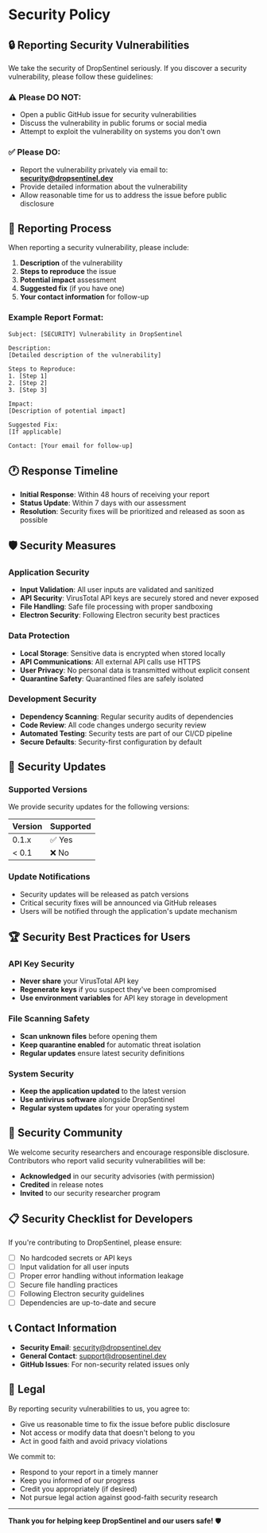# Security Policy

## 🔒 Reporting Security Vulnerabilities

We take the security of DropSentinel seriously. If you discover a security vulnerability, please follow these guidelines:

### ⚠️ Please DO NOT:
- Open a public GitHub issue for security vulnerabilities
- Discuss the vulnerability in public forums or social media
- Attempt to exploit the vulnerability on systems you don't own

### ✅ Please DO:
- Report the vulnerability privately via email to: **security@dropsentinel.dev**
- Provide detailed information about the vulnerability
- Allow reasonable time for us to address the issue before public disclosure

## 📧 Reporting Process

When reporting a security vulnerability, please include:

1. **Description** of the vulnerability
2. **Steps to reproduce** the issue
3. **Potential impact** assessment
4. **Suggested fix** (if you have one)
5. **Your contact information** for follow-up

### Example Report Format:
```
Subject: [SECURITY] Vulnerability in DropSentinel

Description:
[Detailed description of the vulnerability]

Steps to Reproduce:
1. [Step 1]
2. [Step 2]
3. [Step 3]

Impact:
[Description of potential impact]

Suggested Fix:
[If applicable]

Contact: [Your email for follow-up]
```

## 🕐 Response Timeline

- **Initial Response**: Within 48 hours of receiving your report
- **Status Update**: Within 7 days with our assessment
- **Resolution**: Security fixes will be prioritized and released as soon as possible

## 🛡️ Security Measures

### Application Security
- **Input Validation**: All user inputs are validated and sanitized
- **API Security**: VirusTotal API keys are securely stored and never exposed
- **File Handling**: Safe file processing with proper sandboxing
- **Electron Security**: Following Electron security best practices

### Data Protection
- **Local Storage**: Sensitive data is encrypted when stored locally
- **API Communications**: All external API calls use HTTPS
- **User Privacy**: No personal data is transmitted without explicit consent
- **Quarantine Safety**: Quarantined files are safely isolated

### Development Security
- **Dependency Scanning**: Regular security audits of dependencies
- **Code Review**: All code changes undergo security review
- **Automated Testing**: Security tests are part of our CI/CD pipeline
- **Secure Defaults**: Security-first configuration by default

## 🔄 Security Updates

### Supported Versions
We provide security updates for the following versions:

| Version | Supported          |
| ------- | ------------------ |
| 0.1.x   | ✅ Yes             |
| < 0.1   | ❌ No              |

### Update Notifications
- Security updates will be released as patch versions
- Critical security fixes will be announced via GitHub releases
- Users will be notified through the application's update mechanism

## 🏆 Security Best Practices for Users

### API Key Security
- **Never share** your VirusTotal API key
- **Regenerate keys** if you suspect they've been compromised
- **Use environment variables** for API key storage in development

### File Scanning Safety
- **Scan unknown files** before opening them
- **Keep quarantine enabled** for automatic threat isolation
- **Regular updates** ensure latest security definitions

### System Security
- **Keep the application updated** to the latest version
- **Use antivirus software** alongside DropSentinel
- **Regular system updates** for your operating system

## 🤝 Security Community

We welcome security researchers and encourage responsible disclosure. Contributors who report valid security vulnerabilities will be:

- **Acknowledged** in our security advisories (with permission)
- **Credited** in release notes
- **Invited** to our security researcher program

## 📋 Security Checklist for Developers

If you're contributing to DropSentinel, please ensure:

- [ ] No hardcoded secrets or API keys
- [ ] Input validation for all user inputs
- [ ] Proper error handling without information leakage
- [ ] Secure file handling practices
- [ ] Following Electron security guidelines
- [ ] Dependencies are up-to-date and secure

## 📞 Contact Information

- **Security Email**: security@dropsentinel.dev
- **General Contact**: support@dropsentinel.dev
- **GitHub Issues**: For non-security related issues only

## 📄 Legal

By reporting security vulnerabilities to us, you agree to:
- Give us reasonable time to fix the issue before public disclosure
- Not access or modify data that doesn't belong to you
- Act in good faith and avoid privacy violations

We commit to:
- Respond to your report in a timely manner
- Keep you informed of our progress
- Credit you appropriately (if desired)
- Not pursue legal action against good-faith security research

---

**Thank you for helping keep DropSentinel and our users safe!** 🛡️
